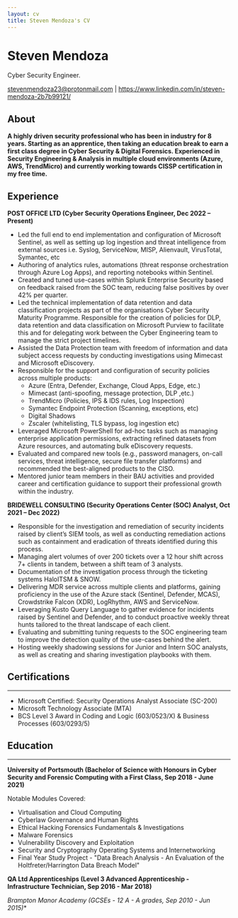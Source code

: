 ```yaml
---
layout: cv
title: Steven Mendoza's CV
---
```

# Steven Mendoza
Cyber Security Engineer.

<div id="webaddress">
<a href="stevenmendoza23@protonmail.com">stevenmendoza23@protonmail.com</a>
| <a href="https://www.linkedin.com/in/steven-mendoza-2b7b99121/">https://www.linkedin.com/in/steven-mendoza-2b7b99121/</a>
</div>


## About
**A highly driven security professional who has been in industry for 8 years. Starting as an apprentice, then taking an education break to earn a first class degree in Cyber Security & Digital Forensics. Experienced in Security Engineering & Analysis in multiple cloud environments (Azure, AWS, TrendMicro) and currently working towards CISSP certification in my free time.**

## Experience
**POST OFFICE LTD (Cyber Security Operations Engineer, Dec 2022  – Present)**

- Led the full end to end implementation and configuration of Microsoft Sentinel, as well as setting up log ingestion and threat intelligence from external sources i.e. Syslog, ServiceNow, MISP, Alienvault, VirusTotal, Symantec, etc
- Authoring of analytics rules, automations (threat response orchestration through Azure Log Apps), and reporting notebooks within Sentinel.
- Created and tuned use-cases within Splunk Enterprise Security based on feedback raised from the SOC team, reducing false positives by over 42% per quarter.
- Led the technical implementation of data retention and data classification projects as part of the organisations Cyber Security Maturity Programme. Responsible for the creation of policies for DLP, data retention and data classification on Microsoft Purview to facilitate this and for delegating work between the Cyber Engineering team to manage the strict project timelines.
- Assisted the Data Protection team with freedom of information and data subject access requests by conducting investigations using Mimecast and Microsoft eDiscovery.
- Responsible for the support and configuration of security policies across multiple products: 
	- Azure (Entra, Defender, Exchange, Cloud Apps, Edge, etc.)
	- Mimecast (anti-spoofing, message protection, DLP ,etc.)
	- TrendMicro (Policies, IPS & IDS rules, Log Inspection)
	- Symantec Endpoint Protection (Scanning, exceptions, etc)
	- Digital Shadows
	- Zscaler (whitelisting, TLS bypass, log ingestion etc)
- Leveraged Microsoft PowerShell for ad-hoc tasks such as managing enterprise application permissions, extracting refined datasets from Azure resources, and automating bulk eDiscovery requests.
- Evaluated and compared new tools (e.g., password managers, on-call services, threat intelligence, secure file transfer platforms) and recommended the best-aligned products to the CISO.
- Mentored junior team members in their BAU activities and provided career and certification guidance to support their professional growth within the industry.

**BRIDEWELL CONSULTING (Security Operations Center (SOC) Analyst, Oct 2021 – Dec 2022)**

- Responsible for the investigation and remediation of security incidents raised by client’s SIEM tools, as well as conducting remediation actions such as containment and eradication of threats identified during this process. 
- Managing alert volumes of over 200 tickets over a 12 hour shift across 7+ clients in tandem, between a shift team of 3 analysts.
- Documentation of the investigation process through the ticketing systems HaloITSM & SNOW.
- Delivering MDR service across multiple clients and platforms, gaining proficiency in the use of the Azure stack (Sentinel, Defender, MCAS), Crowdstrike Falcon (XDR), LogRhythm, AWS and ServiceNow.
- Leveraging Kusto Query Language to gather evidence for incidents raised by Sentinel and Defender, and to conduct proactive weekly threat hunts tailored to the threat landscape of each client.
- Evaluating and submitting tuning requests to the SOC engineering team to improve the detection quality of the use-cases behind the alert.
- Hosting weekly shadowing sessions for Junior and Intern SOC analysts, as well as creating and sharing investigation playbooks with them.
## Certifications
---
- Microsoft Certified: Security Operations Analyst Associate (SC-200)
- Microsoft Technology Associate (MTA)
- BCS Level 3 Award in Coding and Logic (603/0523/X) & Business Processes (603/0293/5)

## Education
---
**University of Portsmouth (Bachelor of Science with Honours in Cyber Security and Forensic Computing with a First Class, Sep 2018 - June 2021)**

Notable Modules Covered:
- Virtualisation and Cloud Computing 
- Cyberlaw Governance and Human Rights 
- Ethical Hacking Forensics Fundamentals & Investigations 
- Malware Forensics 
- Vulnerability Discovery and Exploitation 
- Security and Cryptography Operating Systems and Internetworking 
- Final Year Study Project - "Data Breach Analysis - An Evaluation of the Holtfreter/Harrington Data Breach Model"

**QA Ltd Apprenticeships (Level 3 Advanced Apprenticeship - Infrastructure Technician, Sep 2016 - Mar 2018)**

**Brampton Manor Academy (GCSEs - 12 A* - A grades, Sep 2010 - Jun 2015)**


<!-- ### Footer

Last updated: March 2025 -->
